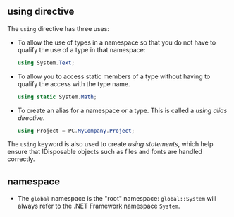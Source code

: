 ## using directive

The `using` directive has three uses:

- To allow the use of types in a namespace so that you do not have to qualify the use of a type in that namespace:
	```c#
	using System.Text; 
	```
- To allow you to access static members of a type without having to qualify the access with the type name.
	```c#
	using static System.Math;
	```
- To create an alias for a namespace or a type. This is called a *using alias directive*.
	```c#
	using Project = PC.MyCompany.Project; 
	```
The `using` keyword is also used to create *using statements*, which help ensure that IDisposable objects such as files and fonts are handled correctly.

## namespace

- The `global` namespace is the "root" namespace: `global::System` will always refer to the .NET Framework namespace `System`.
<!--stackedit_data:
eyJoaXN0b3J5IjpbLTEwNTM4MjgyNjBdfQ==
-->